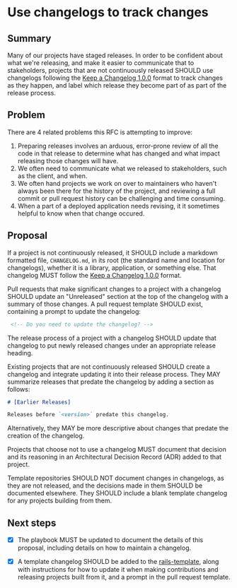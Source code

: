 # Use changelogs to track changes

## Summary

Many of our projects have staged releases. In order to be confident about what
we're releasing, and make it easier to communicate that to stakeholders,
projects that are not continuously released SHOULD use changelogs following the
[Keep a Changelog 1.0.0][] format to track changes as they happen, and label which
release they become part of as part of the release process.

## Problem

There are 4 related problems this RFC is attempting to improve:

1. Preparing releases involves an arduous, error-prone review of all the code in
   that release to determine what has changed and what impact releasing those
   changes will have.
1. We often need to communicate what we released to stakeholders, such as the
   client, and when.
1. We often hand projects we work on over to maintainers who haven't always been
   there for the history of the project, and reviewing a full commit or pull
   request history can be challenging and time consuming.
1. When a part of a deployed application needs revising, it it sometimes helpful
   to know when that change occured.

## Proposal

If a project is not continuously released, it SHOULD include a markdown
formatted file, `CHANGELOG.md`, in its root (the standard name and location for
changelogs), whether it is a library, application, or something else. That
changelog MUST follow the [Keep a Changelog 1.0.0][] format.

Pull requests that make significant changes to a project with a changelog SHOULD
update an "Unreleased" section at the top of the changelog with a summary of
those changes. A pull request template SHOULD exist, containing a prompt to
update the changelog:

```md
 <!-- Do you need to update the changelog? -->
```

The release process of a project with a changelog SHOULD update that changelog
to put newly released changes under an appropriate release heading.

Existing projects that are not continuously released SHOULD create a changelog
and integrate updating it into their release process. They MAY summarize
releases that predate the changelog by adding a section as follows:

```md
# [Earlier Releases]

Releases before `<version>` predate this changelog.
```

Alternatively, they MAY be more descriptive about changes that predate the
creation of the changelog.

Projects that choose not to use a changelog MUST document that decision and its
reasoning in an Architectural Decision Record (ADR) added to that project.

Template repositories SHOULD NOT document changes in changelogs, as they are not
released, and the decisions made in them SHOULD be documented elsewhere. They
SHOULD include a blank template changelog for any projects building from them.

## Next steps

- [x] The playbook MUST be updated to document the details of this proposal,
      including details on how to maintain a changelog.

- [x] A template changelog SHOULD be added to the [rails-template][], along with
      instructions for how to update it when making contributions and releasing
      projects built from it, and a prompt in the pull request template.

[keep a changelog 1.0.0]: https://keepachangelog.com/en/1.0.0/
[rails-template]: https://github.com/dxw/rails-template
